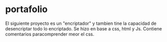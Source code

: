 # portafolio
El siguiente proyecto es un "encriptador" y tambien tine la capacidad de desencriptar todo lo encriptado.
Se hizo en base a css, html y Js.
Contiene comentarios paracomprender meor el css.
